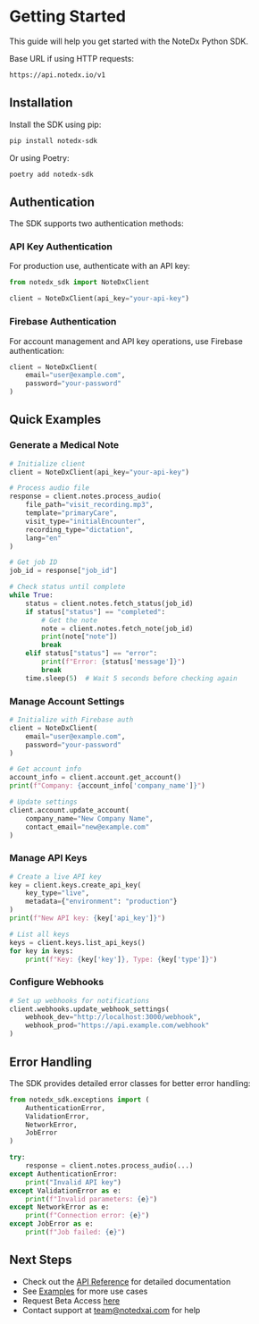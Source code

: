 # Getting Started

This guide will help you get started with the NoteDx Python SDK.

Base URL if using HTTP requests:
```bash
https://api.notedx.io/v1
```

## Installation

Install the SDK using pip:

```bash
pip install notedx-sdk
```

Or using Poetry:

```bash
poetry add notedx-sdk
```

## Authentication

The SDK supports two authentication methods:

### API Key Authentication

For production use, authenticate with an API key:

```python
from notedx_sdk import NoteDxClient

client = NoteDxClient(api_key="your-api-key")
```

### Firebase Authentication

For account management and API key operations, use Firebase authentication:

```python
client = NoteDxClient(
    email="user@example.com",
    password="your-password"
)
```

## Quick Examples

### Generate a Medical Note

```python
# Initialize client
client = NoteDxClient(api_key="your-api-key")

# Process audio file
response = client.notes.process_audio(
    file_path="visit_recording.mp3",
    template="primaryCare",
    visit_type="initialEncounter",
    recording_type="dictation",
    lang="en"
)

# Get job ID
job_id = response["job_id"]

# Check status until complete
while True:
    status = client.notes.fetch_status(job_id)
    if status["status"] == "completed":
        # Get the note
        note = client.notes.fetch_note(job_id)
        print(note["note"])
        break
    elif status["status"] == "error":
        print(f"Error: {status['message']}")
        break
    time.sleep(5)  # Wait 5 seconds before checking again
```

### Manage Account Settings

```python
# Initialize with Firebase auth
client = NoteDxClient(
    email="user@example.com",
    password="your-password"
)

# Get account info
account_info = client.account.get_account()
print(f"Company: {account_info['company_name']}")

# Update settings
client.account.update_account(
    company_name="New Company Name",
    contact_email="new@example.com"
)
```

### Manage API Keys

```python
# Create a live API key
key = client.keys.create_api_key(
    key_type="live",
    metadata={"environment": "production"}
)
print(f"New API key: {key['api_key']}")

# List all keys
keys = client.keys.list_api_keys()
for key in keys:
    print(f"Key: {key['key']}, Type: {key['type']}")
```

### Configure Webhooks

```python
# Set up webhooks for notifications
client.webhooks.update_webhook_settings(
    webhook_dev="http://localhost:3000/webhook",
    webhook_prod="https://api.example.com/webhook"
)
```

## Error Handling

The SDK provides detailed error classes for better error handling:

```python
from notedx_sdk.exceptions import (
    AuthenticationError,
    ValidationError,
    NetworkError,
    JobError
)

try:
    response = client.notes.process_audio(...)
except AuthenticationError:
    print("Invalid API key")
except ValidationError as e:
    print(f"Invalid parameters: {e}")
except NetworkError as e:
    print(f"Connection error: {e}")
except JobError as e:
    print(f"Job failed: {e}")
```

## Next Steps

- Check out the [API Reference](reference/client.md) for detailed documentation
- See [Examples](examples.md) for more use cases
- Request Beta Access [here](https://www.notedxai.com/contact-8-1)
- Contact support at team@notedxai.com for help 